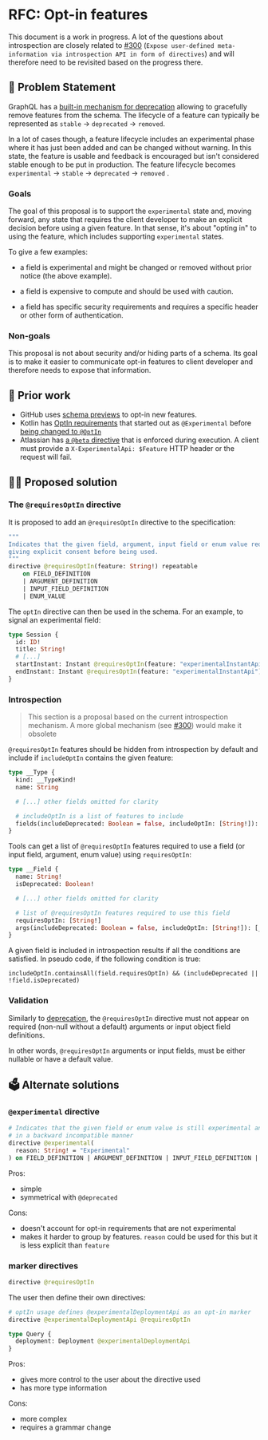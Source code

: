   

# RFC: Opt-in features

 This document is a work in progress. A lot of the questions about introspection are closely related to [#300](https://github.com/graphql/graphql-spec/issues/300) (`Expose user-defined meta-information via introspection API in form of directives`) and will therefore need to be revisited based on the progress there.

## 📜 Problem Statement

GraphQL has a [built-in mechanism for deprecation](https://spec.graphql.org/draft/#sec--deprecated) allowing to gracefully remove features from the schema. The lifecycle of a feature can typically be represented as `stable` -> `deprecated` -> `removed`.  

In a lot of cases though, a feature lifecycle includes an experimental phase where it has just been added and can be changed without warning. In this state, the feature is usable and feedback is encouraged but isn't considered stable enough to be put in production. The feature lifecycle becomes `experimental` -> `stable` -> `deprecated` -> `removed` .

  
### Goals
The goal of this proposal is to support the `experimental` state and, moving forward, any state that requires the client developer to make an explicit decision before using a given feature. In that sense, it's about "opting in" to using the feature, which includes supporting `experimental` states. 

To give a few examples:

* a field is experimental and might be changed or removed without prior notice (the above example).

* a field is expensive to compute and should be used with caution.

* a field has specific security requirements and requires a specific header or other form of authentication.

### Non-goals
This proposal is not about security and/or hiding parts of a schema. Its goal is to make it easier to communicate opt-in features to client developer and therefore needs to expose that information.

## 👀 Prior work

* GitHub uses [schema previews](https://docs.github.com/en/graphql/overview/schema-previews) to opt-in new features.
* Kotlin has [OptIn requirements](https://kotlinlang.org/docs/opt-in-requirements.html) that started out as `@Experimental` before [being changed to `@OptIn`](https://youtrack.jetbrains.com/issue/KT-26216/Generalize-Experimental-API)
* Atlassian has [a `@beta` directive](https://developer.atlassian.com/platform/atlassian-graphql-api/graphql/#schema-changes) that is enforced during execution. A client must provide a `X-ExperimentalApi: $Feature` HTTP header or the request will fail.

## 🧑‍💻 Proposed solution

### The `@requiresOptIn` directive

It is proposed to add an `@requiresOptIn` directive to the specification:

```graphql
"""
Indicates that the given field, argument, input field or enum value requires
giving explicit consent before being used.
"""
directive @requiresOptIn(feature: String!) repeatable
    on FIELD_DEFINITION 
    | ARGUMENT_DEFINITION 
    | INPUT_FIELD_DEFINITION 
    | ENUM_VALUE
```

The `optIn` directive can then be used in the schema. For an example, to signal an experimental field:

```graphql
type Session {
  id: ID!
  title: String!
  # [...]
  startInstant: Instant @requiresOptIn(feature: "experimentalInstantApi")
  endInstant: Instant @requiresOptIn(feature: "experimentalInstantApi")
}
```

### Introspection

> This section is a proposal based on the current introspection mechanism. A more global mechanism (see [#300](https://github.com/graphql/graphql-spec/issues/300)) would make it obsolete

`@requiresOptIn` features should be hidden from introspection by default and include if `includeOptIn` contains the given feature:

```graphql
type __Type {
  kind: __TypeKind!
  name: String

  # [...] other fields omitted for clarity

  # includeOptIn is a list of features to include
  fields(includeDeprecated: Boolean = false, includeOptIn: [String!]): [__Field!]  
}
```

Tools can get a list of `@requiresOptIn` features required to use a field (or input field, argument, enum value) using `requiresOptIn`:
```graphql
type __Field {
  name: String!
  isDeprecated: Boolean!

  # [...] other fields omitted for clarity

  # list of @requiresOptIn features required to use this field
  requiresOptIn: [String!]
  args(includeDeprecated: Boolean = false, includeOptIn: [String!]): [__InputValue!]!
}
```

A given field is included in introspection results if all the conditions are satisfied. In pseudo code, if the following condition is true:

```
includeOptIn.containsAll(field.requiresOptIn) && (includeDeprecated || !field.isDeprecated)
```

### Validation

Similarly to [deprecation](https://spec.graphql.org/draft/#sel-FAHnBZNCAACCwDqvK), the `@requiresOptIn` directive must not appear on required (non-null without a default) arguments or input object field definitions.

In other words, `@requiresOptIn`  arguments or input fields, must be either nullable or have a default value.

## 🗳️ Alternate solutions

### `@experimental` directive

```graphql
# Indicates that the given field or enum value is still experimental and might be changed 
# in a backward incompatible manner
directive @experimental(
  reason: String! = "Experimental"
) on FIELD_DEFINITION | ARGUMENT_DEFINITION | INPUT_FIELD_DEFINITION | ENUM_VALUE
```

Pros:
* simple
* symmetrical with `@deprecated`

Cons:
* doesn't account for opt-in requirements that are not experimental 
* makes it harder to group by features. `reason` could be used for this but it is less explicit than `feature`

### marker directives

```graphql
directive @requiresOptIn
```

The user then define their own directives:

```graphql
# optIn usage defines @experimentalDeploymentApi as an opt-in marker
directive @experimentalDeploymentApi @requiresOptIn

type Query {
  deployment: Deployment @experimentalDeploymentApi
}
```

Pros:
* gives more control to the user about the directive used
* has more type information

Cons:
* more complex
* requires a grammar change
